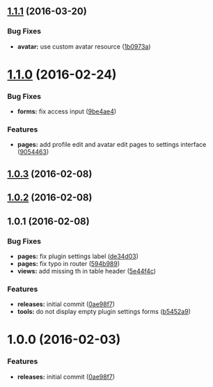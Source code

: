 <a name="1.1.1"></a>
## [1.1.1](https://github.com/hypeJunction/Elgg-user_settings/compare/1.1.0...v1.1.1) (2016-03-20)


### Bug Fixes

* **avatar:** use custom avatar resource ([1b0973a](https://github.com/hypeJunction/Elgg-user_settings/commit/1b0973a))



<a name="1.1.0"></a>
# [1.1.0](https://github.com/hypeJunction/Elgg-user_settings/compare/1.0.3...v1.1.0) (2016-02-24)


### Bug Fixes

* **forms:** fix access input ([9be4ae4](https://github.com/hypeJunction/Elgg-user_settings/commit/9be4ae4))

### Features

* **pages:** add profile edit and avatar edit pages to settings interface ([9054463](https://github.com/hypeJunction/Elgg-user_settings/commit/9054463))



<a name="1.0.3"></a>
## [1.0.3](https://github.com/hypeJunction/Elgg-user_settings/compare/1.0.2...v1.0.3) (2016-02-08)




<a name="1.0.2"></a>
## [1.0.2](https://github.com/hypeJunction/Elgg-user_settings/compare/1.0.1...v1.0.2) (2016-02-08)




<a name="1.0.1"></a>
## 1.0.1 (2016-02-08)


### Bug Fixes

* **pages:** fix plugin settings label ([de34d03](https://github.com/hypeJunction/Elgg-user_settings/commit/de34d03))
* **pages:** fix typo in router ([594b989](https://github.com/hypeJunction/Elgg-user_settings/commit/594b989))
* **views:** add missing th in table header ([5e44f4c](https://github.com/hypeJunction/Elgg-user_settings/commit/5e44f4c))

### Features

* **releases:** initial commit ([0ae98f7](https://github.com/hypeJunction/Elgg-user_settings/commit/0ae98f7))
* **tools:** do not display empty plugin settings forms ([b5452a9](https://github.com/hypeJunction/Elgg-user_settings/commit/b5452a9))



<a name="1.0.0"></a>
# 1.0.0 (2016-02-03)


### Features

* **releases:** initial commit ([0ae98f7](https://github.com/hypeJunction/Elgg-user_settings/commit/0ae98f7))



